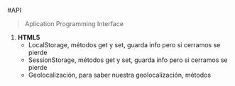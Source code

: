 #API

> Aplication Programming Interface

1. **HTML5**
    - LocalStorage, métodos get y set, guarda info pero si cerramos se pierde
    - SessionStorage, métodos get y set, guarda info pero si cerramos se pierde
    - Geolocalización, para saber nuestra geolocalización, métodos






